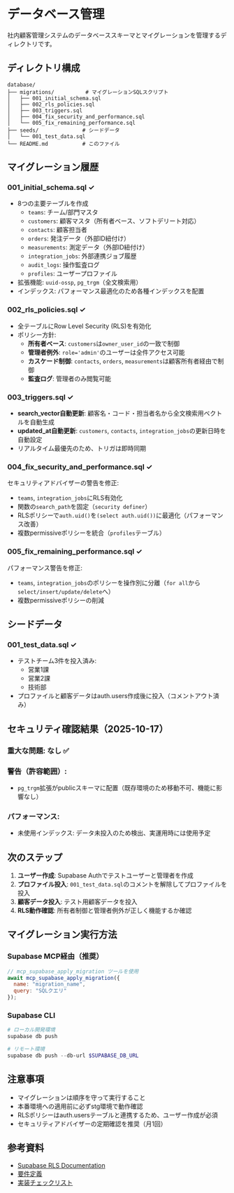 # データベース管理

社内顧客管理システムのデータベーススキーマとマイグレーションを管理するディレクトリです。

## ディレクトリ構成

```
database/
├── migrations/          # マイグレーションSQLスクリプト
│   ├── 001_initial_schema.sql
│   ├── 002_rls_policies.sql
│   ├── 003_triggers.sql
│   ├── 004_fix_security_and_performance.sql
│   └── 005_fix_remaining_performance.sql
├── seeds/              # シードデータ
│   └── 001_test_data.sql
└── README.md           # このファイル
```

## マイグレーション履歴

### 001_initial_schema.sql ✓
- 8つの主要テーブルを作成
  - `teams`: チーム/部門マスタ
  - `customers`: 顧客マスタ（所有者ベース、ソフトデリート対応）
  - `contacts`: 顧客担当者
  - `orders`: 発注データ（外部ID紐付け）
  - `measurements`: 測定データ（外部ID紐付け）
  - `integration_jobs`: 外部連携ジョブ履歴
  - `audit_logs`: 操作監査ログ
  - `profiles`: ユーザープロファイル
- 拡張機能: `uuid-ossp`, `pg_trgm`（全文検索用）
- インデックス: パフォーマンス最適化のため各種インデックスを配置

### 002_rls_policies.sql ✓
- 全テーブルにRow Level Security (RLS)を有効化
- ポリシー方針:
  - **所有者ベース**: `customers`は`owner_user_id`の一致で制御
  - **管理者例外**: `role='admin'`のユーザーは全件アクセス可能
  - **カスケード制御**: `contacts`, `orders`, `measurements`は顧客所有者経由で制御
  - **監査ログ**: 管理者のみ閲覧可能

### 003_triggers.sql ✓
- **search_vector自動更新**: 顧客名・コード・担当者名から全文検索用ベクトルを自動生成
- **updated_at自動更新**: `customers`, `contacts`, `integration_jobs`の更新日時を自動設定
- リアルタイム最優先のため、トリガは即時同期

### 004_fix_security_and_performance.sql ✓
セキュリティアドバイザーの警告を修正:
- `teams`, `integration_jobs`にRLS有効化
- 関数の`search_path`を固定（`security definer`）
- RLSポリシーで`auth.uid()`を`(select auth.uid())`に最適化（パフォーマンス改善）
- 複数permissiveポリシーを統合（`profiles`テーブル）

### 005_fix_remaining_performance.sql ✓
パフォーマンス警告を修正:
- `teams`, `integration_jobs`のポリシーを操作別に分離（`for all`から`select/insert/update/delete`へ）
- 複数permissiveポリシーの削減

## シードデータ

### 001_test_data.sql ✓
- テストチーム3件を投入済み:
  - 営業1課
  - 営業2課
  - 技術部
- プロファイルと顧客データはauth.users作成後に投入（コメントアウト済み）

## セキュリティ確認結果（2025-10-17）

### 重大な問題: なし ✅

### 警告（許容範囲）:
- `pg_trgm`拡張がpublicスキーマに配置（既存環境のため移動不可、機能に影響なし）

### パフォーマンス:
- 未使用インデックス: データ未投入のため検出、実運用時には使用予定

## 次のステップ

1. **ユーザー作成**: Supabase Authでテストユーザーと管理者を作成
2. **プロファイル投入**: `001_test_data.sql`のコメントを解除してプロファイルを投入
3. **顧客データ投入**: テスト用顧客データを投入
4. **RLS動作確認**: 所有者制御と管理者例外が正しく機能するか確認

## マイグレーション実行方法

### Supabase MCP経由（推奨）
```javascript
// mcp_supabase_apply_migration ツールを使用
await mcp_supabase_apply_migration({
  name: "migration_name",
  query: "SQLクエリ"
});
```

### Supabase CLI
```powershell
# ローカル開発環境
supabase db push

# リモート環境
supabase db push --db-url $SUPABASE_DB_URL
```

## 注意事項

- マイグレーションは順序を守って実行すること
- 本番環境への適用前に必ずstg環境で動作確認
- RLSポリシーはauth.usersテーブルと連携するため、ユーザー作成が必須
- セキュリティアドバイザーの定期確認を推奨（月1回）

## 参考資料

- [Supabase RLS Documentation](https://supabase.com/docs/guides/database/postgres/row-level-security)
- [要件定義](../docs/requirements/)
- [実装チェックリスト](../docs/IMPLEMENTATION_CHECKLIST.md)

